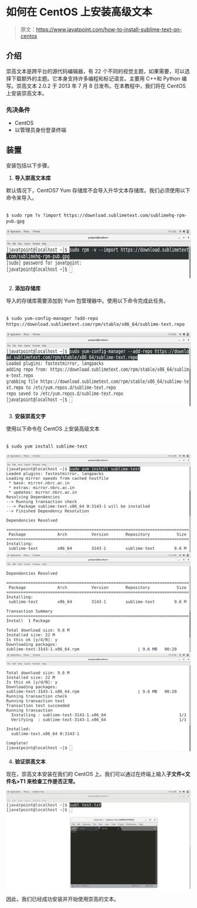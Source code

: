 # 如何在 CentOS 上安装高级文本

> 原文：<https://www.javatpoint.com/how-to-install-sublime-text-on-centos>

## 介绍

崇高文本是跨平台的源代码编辑器，有 22 个不同的视觉主题，如果需要，可以选择下载额外的主题。它本身支持许多编程和标记语言。主要用 C++和 Python 编写。崇高文本 2.0.2 于 2013 年 7 月 8 日发布。在本教程中，我们将在 CentOS 上安装崇高文本。

### 先决条件

*   CentOS
*   以管理员身份登录终端

## 装置

安装包括以下步骤。

1) **导入崇高文本库**

默认情况下，CentOS7 Yum 存储库不会导入升华文本存储库。我们必须使用以下命令来导入。

```

$ sudo rpm ?v ?import https://download.sublimetext.com/sublimehq-rpm-pub.gpg

```

![CentOS How to Install Sublime Text on CentOS 1](img/891c2068552779453b5c2d2465a2dc5b.png)

2) **添加存储库**

导入的存储库需要添加到 Yum 包管理器中。使用以下命令完成此任务。

```

$ sudo yum-config-manager ?add-repo https://download.sublimetext.com/rpm/stable/x86_64/sublime-text.repo 

```

![CentOS How to Install Sublime Text on CentOS 2](img/44dce5a901377479fb58ee2700e4defd.png)

3) **安装崇高文字**

使用以下命令在 CentOS 上安装高级文本

```

$ sudo yum install sublime-text

```

![CentOS How to Install Sublime Text on CentOS 3](img/a6b95126131247a82cafaafb4152beae.png)
![CentOS How to Install Sublime Text on CentOS 4](img/abd7637bcb160e174a33b64f34a10500.png)
![CentOS How to Install Sublime Text on CentOS 5](img/128b25d45ad850cc77b965405fb03238.png)

4) **验证崇高文本**

现在，崇高文本安装在我们的 CentOS 上。我们可以通过在终端上输入**子文件<文件名>T1 来检查工作是否正常。**

![CentOS How to Install Sublime Text on CentOS 6](img/00f47ab05bfad439817c77c658d000d9.png)

因此，我们已经成功安装并开始使用崇高的文本。